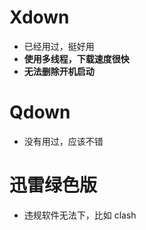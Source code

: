 # Xdown
- 已经用过，挺好用
- **使用多线程，下载速度很快**
- **无法删除开机启动**
# Qdown
- 没有用过，应该不错

# 迅雷绿色版
- 违规软件无法下，比如 clash